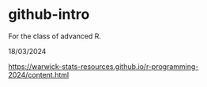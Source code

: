 # github-intro

For the class of advanced R.

18/03/2024

https://warwick-stats-resources.github.io/r-programming-2024/content.html
